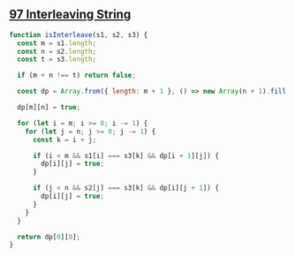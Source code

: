 ## [97 Interleaving String](https://leetcode.com/problems/interleaving-string/description/)

<!-- notecardId: 1753183766578 -->

```js
function isInterleave(s1, s2, s3) {
  const m = s1.length;
  const n = s2.length;
  const t = s3.length;

  if (m + n !== t) return false;

  const dp = Array.from({ length: m + 1 }, () => new Array(n + 1).fill(false));

  dp[m][n] = true;

  for (let i = m; i >= 0; i -= 1) {
    for (let j = n; j >= 0; j -= 1) {
      const k = i + j;

      if (i < m && s1[i] === s3[k] && dp[i + 1][j]) {
        dp[i][j] = true;
      }

      if (j < n && s2[j] === s3[k] && dp[i][j + 1]) {
        dp[i][j] = true;
      }
    }
  }

  return dp[0][0];
}
```
